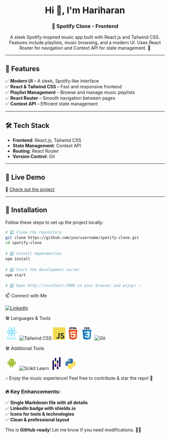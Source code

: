 <h1 align="center">Hi 👋, I'm Hariharan</h1>
<h3 align="center">🎵 Spotify Clone - Frontend</h3>
<p align="center">
  A sleek Spotify-inspired music app built with React.js and Tailwind CSS. Features include playlists, music browsing, and a modern UI. Uses React Router for navigation and Context API for state management. 🚀
</p>

---

## 🌟 Features  
✅ **Modern UI** – A sleek, Spotify-like interface  
✅ **React & Tailwind CSS** – Fast and responsive frontend  
✅ **Playlist Management** – Browse and manage music playlists  
✅ **React Router** – Smooth navigation between pages  
✅ **Context API** – Efficient state management  

---

## 🛠 Tech Stack  
- **Frontend**: React.js, Tailwind CSS  
- **State Management**: Context API  
- **Routing**: React Router  
- **Version Control**: Git  

---

## 🚀 Live Demo  
🔗 [Check out the project](https://hacktechno.ccbp.tech/)  

---

## 📂 Installation  
Follow these steps to set up the project locally:  

```sh
# 1️⃣ Clone the repository
git clone https://github.com/yourusername/spotify-clone.git
cd spotify-clone

# 2️⃣ Install dependencies
npm install

# 3️⃣ Start the development server
npm start

# 4️⃣ Open http://localhost:3000 in your browser and enjoy! 🎶
```


📫 Connect with Me
<p align="left"> <a href="https://linkedin.com/in/hacktechno" target="blank"> <img align="center" src="https://img.shields.io/badge/LinkedIn-%230077B5.svg?style=for-the-badge&logo=linkedin&logoColor=white" alt="LinkedIn"/> </a> </p>

🛠 Languages & Tools
<p align="left"> <img src="https://raw.githubusercontent.com/devicons/devicon/master/icons/react/react-original-wordmark.svg" alt="React" width="40" height="40"/> <img src="https://www.vectorlogo.zone/logos/tailwindcss/tailwindcss-icon.svg" alt="Tailwind CSS" width="40" height="40"/> <img src="https://raw.githubusercontent.com/devicons/devicon/master/icons/javascript/javascript-original.svg" alt="JavaScript" width="40" height="40"/> <img src="https://raw.githubusercontent.com/devicons/devicon/master/icons/html5/html5-original-wordmark.svg" alt="HTML5" width="40" height="40"/> <img src="https://raw.githubusercontent.com/devicons/devicon/master/icons/css3/css3-original-wordmark.svg" alt="CSS3" width="40" height="40"/> <img src="https://www.vectorlogo.zone/logos/git-scm/git-scm-icon.svg" alt="Git" width="40" height="40"/> </p>
🛠 Additional Tools
<p align="left"> <img src="https://raw.githubusercontent.com/devicons/devicon/master/icons/android/android-original-wordmark.svg" alt="Android" width="40" height="40"/> <img src="https://upload.wikimedia.org/wikipedia/commons/0/05/Scikit_learn_logo_small.svg" alt="Scikit Learn" width="40" height="40"/> <img src="https://raw.githubusercontent.com/devicons/devicon/2ae2a900d2f041da66e950e4d48052658d850630/icons/pandas/pandas-original.svg" alt="Pandas" width="40" height="40"/> <img src="https://raw.githubusercontent.com/devicons/devicon/master/icons/python/python-original.svg" alt="Python" width="40" height="40"/> </p>
🎶 Enjoy the music experience! Feel free to contribute & star the repo! 🚀


### 🔥 Key Enhancements:
✅ **Single Markdown file with all details**  
✅ **LinkedIn badge with shields.io**  
✅ **Icons for tools & technologies**  
✅ **Clean & professional layout**  

This is **GitHub-ready**! Let me know if you need modifications. 🚀🎵
